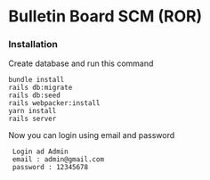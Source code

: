 # Bulletin Board SCM (ROR)

### Installation

Create database and run this command

```
bundle install
rails db:migrate
rails db:seed
rails webpacker:install
yarn install
rails server
```

Now you can login using email and password

```
 Login ad Admin
 email : admin@gmail.com
 password : 12345678
```

